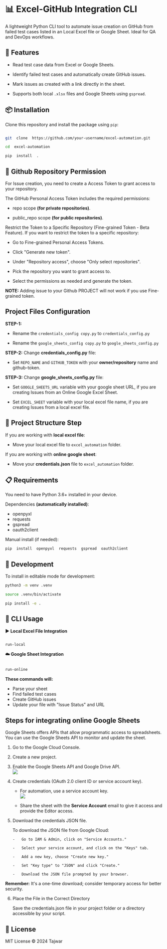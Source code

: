 
# 📊 Excel-GitHub Integration CLI

  

A lightweight Python CLI tool to automate issue creation on GitHub from failed test cases listed in an Local Excel file or Google Sheet. Ideal for QA and DevOps workflows.


## 🚀 Features

- Read test case data from Excel or Google Sheets.

- Identify failed test cases and automatically create GitHub issues.

- Mark issues as created with a link directly in the sheet.

- Supports both local `.xlsx` files and Google Sheets using `gspread`.


## 📦 Installation

  
Clone this repository and install the package using `pip`:

```bash

git  clone  https://github.com/your-username/excel-automation.git

cd  excel-automation

pip  install  .

```
## 🔐 Github Repository Permission

For Issue creation, you need to create a Access Token to grant access to your repository.

The GitHub Personal Access Token includes the required permissions:

-   repo scope **(for private repositories)**.
    
-   public_repo scope **(for public repositories)**.

Restrict the Token to a Specific Repository (Fine-grained Token - Beta Feature). If you want to restrict the token to a specific repository:

-   Go to Fine-grained Personal Access Tokens.
    
-   Click "Generate new token".
    
-   Under "Repository access", choose "Only select repositories".
    
-   Pick the repository you want to grant access to.
    
-   Select the permissions as needed and generate the token.

**NOTE:** Adding issue to your Github PROJECT will not work if you use Fine-grained token.

## Project Files Configuration

 **STEP-1:**
- Rename the `credentials_config copy.py` to `credentials_config.py`

- Rename the `google_sheets_config copy.py` to `google_sheets_config.py`

**STEP-2:**
Change **credentials_config.py** file:

- Set `REPO_NAME` and `GITHUB_TOKEN` with your **owner/repository** name and github-token.

**STEP-3:**
Change **google_sheets_config.py** file:

- Set `GOOGLE_SHEETS_URL` variable with your google sheet URL, if you are creating Issues from an Online Google Excel Sheet.

- Set `EXCEL_SHEET` variable with your local excel file name, if you are creating Issues from a local excel file.

## 📁 Project Structure Step

If you are working with **local excel file**:

-  Move your local excel file to `excel_automation` folder.

If you are working with **online google sheet**:

-  Move your **credentials.json** file  to `excel_automation` folder.


## 📋 Requirements

You need to have Python 3.6+ installed in your device.

Dependencies **(automatically installed)**:

- openpyxl
- requests
- gspread
- oauth2client

Manual install (if needed):

```bash
pip  install  openpyxl  requests  gspread  oauth2client
```

## 🔧 Development

To install in editable mode for development:
```bash
python3 -m venv .venv

source .venv/bin/activate

pip install -e .
```

## 🧾 CLI Usage

**▶️ Local Excel File Integration**

```bash

run-local

```

**☁️ Google Sheet Integration**

```bash

run-online

```

**These commands will:**

- Parse your sheet
- Find failed test cases
- Create GitHub issues
- Update your file with "Issue Status" and URL

## Steps for integrating online Google Sheets

Google Sheets offers APIs that allow programmatic access to spreadsheets. You can use the Google Sheets API to monitor and update the sheet.

1.  Go to the Google Cloud Console.
    
2.  Create a new project.
    
3.  Enable the Google Sheets API and Google Drive API.  
    ![](https://lh7-rt.googleusercontent.com/docsz/AD_4nXctDm_tATe2VXkPOsBTUTEi-KZwQwBLJzQ_2S0rqBU9b0bisuVd_BK3Frg031PZ5-hBgCFJpQfde-rrxddsFNblHBhjBMp49_KxjfTXd-zmMFppqBuJagXjEbKWxE0Yp6wFlZT4?key=beP0j_3tn44urSvduz72LASw)
    
4.  Create credentials (OAuth 2.0 client ID or service account key).  
    - For automation, use a service account key.  
      ![](https://lh7-rt.googleusercontent.com/docsz/AD_4nXd7WnMfPbFRVsz2kc1-Suw7ZB0UW0q1ZympgRu1VjEWYmwKVsoZ-I71bMCAxYLsVvOZGHYOS1BIm4Dd_9JKYc3dfWRtfE2KOGbbYuZtKIM8l8pETWguVM4WrrIRwgQMmCOT-X4cgA?key=beP0j_3tn44urSvduz72LASw)
    

    - Share the sheet with the **Service Account** email to give it access and provide the Editor access.

5.  Download the credentials JSON file.  

	 To download the JSON file from Google Cloud:
	 
		-   Go to IAM & Admin, click on "Service Accounts."    

		-   Select your service account, and click on the "Keys" tab.

		-   Add a new key, choose "Create new key."

		-   Set "Key type" to "JSON" and click "Create."

		-   Download the JSON file prompted by your browser.
    
**Remember:** It's a one-time download; consider temporary access for better security.  
  

6.  Place the File in the Correct Directory
    
    Save the credentials.json file in your project folder or a directory accessible by your script.

## 📄 License

MIT License © 2024 Tajwar